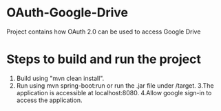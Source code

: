 # OAuth-Google-Drive
Project contains how OAuth 2.0 can be used to access Google Drive

# Steps to build and run the project
  1. Build using "mvn clean install".
  2. Run using mvn spring-boot:run or run the .jar file under /target.
  3.The application is accessible at localhost:8080.
  4.Allow google sign-in to access the application.
